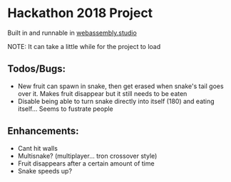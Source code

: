 # Hackathon 2018 Project

Built in and runnable in [webassembly.studio](https://webassembly.studio/?f=xu5ktxlhehe)

NOTE: It can take a little while for the project to load

## Todos/Bugs:
 * New fruit can spawn in snake, then get erased when snake's tail goes over it. Makes fruit disappear but it still needs to be eaten
 * Disable being able to turn snake directly into itself (180) and eating itself... Seems to fustrate people
 
## Enhancements:
 * Cant hit walls
 * Multisnake? (multiplayer... tron crossover style)
 * Fruit disappears after a certain amount of time
 * Snake speeds up?
